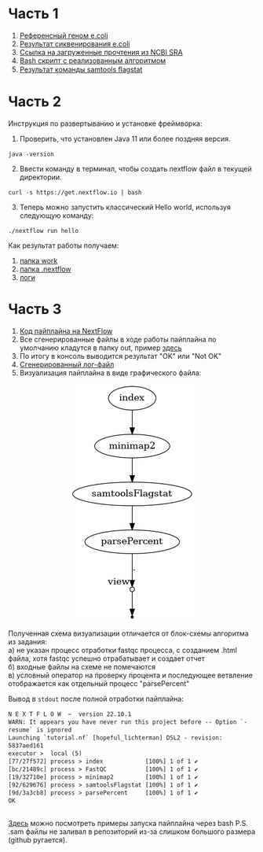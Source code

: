 # Часть 1

1. [Референсный геном e.coli](/Part1/RefGenome_e_coli.fna.gz)
2. [Результат сиквенирования e.coli](/Part1/SRR_e_coli_fastq.gz)
3. [Ссылка на загруженные прочтения из NCBI SRA](https://www.ncbi.nlm.nih.gov/sra/SRX17802335[accn])
4. [Bash скрипт с реализованным алгоритмом](/Part1/my_bash_pipeline.sh)
5. [Результат команды samtools ﬂagstat](/Part1/flagstat_result.txt)

# Часть 2

Инструкция по развертыванию и установке фреймворка:
1) Проверить, что установлен Java 11 или более поздняя версия.  
```
java -version
```
2) Ввести команду в терминал, чтобы создать nextflow файл в текущей директории.  
```
curl -s https://get.nextflow.io | bash
```
3) Теперь можно запустить классический Hello world, используя следующую команду:  
```
./nextflow run hello
```
Как результат работы получаем:  
1. [папка work](/Part2/work)
2. [папка .nextflow](/Part2/.nextflow)
3. [логи](/Part2/.nextflow.log)

# Часть 3

1. [Код пайплайна на NextFlow](/Part3/tutorial.nf)
2. Все сгенерированные файлы в ходе работы пайплайна по умолчанию кладутся в папку out, пример [здесь](/Part3/out/)
3. По итогу в консоль выводится результат "OK" или "Not OK"
4. [Сгенерированный лог-файл](/Part3/.nextflow.log)
5. Визуализация пайплайна в виде графического файла:
<p align="center">
  <img src="/Part3/diagram.png"/>
</p>

Полученная схема визуализации отличается от блок-схемы алгоритма из задания:  
а) не указан процесс отработки fastqc процесса, с созданием .html файла, хотя fastqc успешно отрабатывает и создает отчет  
б) входные файлы на схеме не помечаются  
в) условный оператор на проверку процента и последующее ветвление отображается как отдельный процесс "parsePercent"  

Вывод в `stdout` после полной отработки пайплайна:
```
N E X T F L O W  ~  version 22.10.1
WARN: It appears you have never run this project before -- Option `-resume` is ignored
Launching `tutorial.nf` [hopeful_lichterman] DSL2 - revision: 5837aed161
executor >  local (5)
[77/27f572] process > index            [100%] 1 of 1 ✔
[bc/21489c] process > FastQC           [100%] 1 of 1 ✔
[19/32710e] process > minimap2         [100%] 1 of 1 ✔
[92/629676] process > samtoolsFlagstat [100%] 1 of 1 ✔
[9d/3a3cb8] process > parsePercent     [100%] 1 of 1 ✔
OK


```
[Здесь](/Part3/test.sh) можно посмотреть примеры запуска пайплайна через bash
P.S. .sam файлы не заливал в репозиторий из-за слишком большого размера (github ругается).
